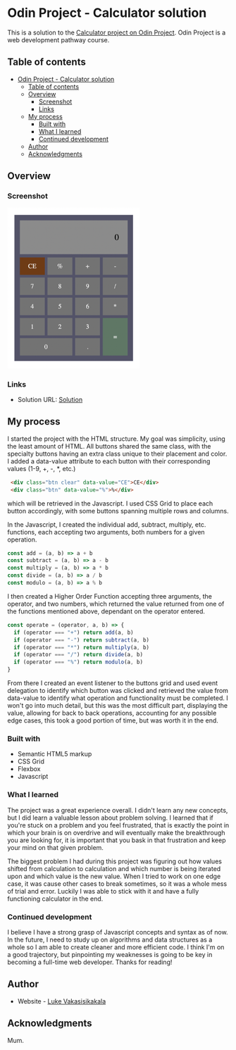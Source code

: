 # Odin Project - Calculator solution

This is a solution to the [Calculator project on Odin Project](https://www.theodinproject.com/lessons/foundations-calculator). Odin Project is a web development pathway course.

## Table of contents

- [Odin Project - Calculator solution](#odin-project---calculator-solution)
  - [Table of contents](#table-of-contents)
  - [Overview](#overview)
    - [Screenshot](#screenshot)
    - [Links](#links)
  - [My process](#my-process)
    - [Built with](#built-with)
    - [What I learned](#what-i-learned)
    - [Continued development](#continued-development)
  - [Author](#author)
  - [Acknowledgments](#acknowledgments)

## Overview

### Screenshot

<img src="./screenshot.png" alt="drawing" width="300"/>

### Links

- Solution URL: [Solution](https://lrvaka.github.io/odin-calculator/)

## My process

I started the project with the HTML structure. My goal was simplicity, using the least amount of HTML. All buttons shared the same class, with the specialty buttons having an extra class unique to their placement and color. I added a data-value attribute to each button with their corresponding values (1-9, +, -, *, etc.)
```html
 <div class="btn clear" data-value="CE">CE</div>
 <div class="btn" data-value="%">%</div>
``` 
which will be retrieved in the Javascript. I used CSS Grid to place each button accordingly, with some buttons spanning multiple rows and columns.

In the Javascript, I created the individual add, subtract, multiply, etc. functions, each accepting two arguments, both numbers for a given operation. 
```js
const add = (a, b) => a + b
const subtract = (a, b) => a - b
const multiply = (a, b) => a * b
const divide = (a, b) => a / b
const modulo = (a, b) => a % b
```
I then created a Higher Order Function accepting three arguments, the operator, and two numbers, which returned the value returned from one of the functions mentioned above, dependant on the operator entered. 

```js
const operate = (operator, a, b) => {
  if (operator === "+") return add(a, b)
  if (operator === "-") return subtract(a, b)
  if (operator === "*") return multiply(a, b)
  if (operator === "/") return divide(a, b)
  if (operator === "%") return modulo(a, b)
}
```

From there I created an event listener to the buttons grid and used event delegation to identify which button was clicked and retrieved the value from data-value to identify what operation and functionality must be completed. I won't go into much detail, but this was the most difficult part, displaying the value, allowing for back to back operations, accounting for any possible edge cases, this took a good portion of time, but was worth it in the end.

### Built with

- Semantic HTML5 markup
- CSS Grid
- Flexbox
- Javascript

### What I learned

The project was a great experience overall. I didn't learn any new concepts, but I did learn a valuable lesson about problem solving. I learned that if you're stuck on a problem and you feel frustrated, that is exactly the point in which your brain is on overdrive and will eventually make the breakthrough you are looking for, it is important that you bask in that frustration and keep your mind on that given problem. 

The biggest problem I had during this project was figuring out how values shifted from calculation to calculation and which number is being iterated upon and which value is the new value. When I tried to work on one edge case, it was cause other cases to break sometimes, so it was a whole mess of trial and error. Luckily I was able to stick with it and have a fully functioning calculator in the end.


### Continued development

I believe I have a strong grasp of Javascript concepts and syntax as of now. In the future, I need to study up on algorithms and data structures as a whole so I am able to create cleaner and more efficient code. I think I'm on a good trajectory, but pinpointing my weaknesses is going to be key in becoming a full-time web developer. Thanks for reading!

## Author

- Website - [Luke Vakasisikakala](https://lrvaka.com/)

## Acknowledgments

Mum.

